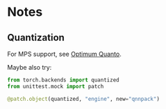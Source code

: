 # Notes

## Quantization

For MPS support, see [Optimum Quanto](https://github.com/huggingface/optimum-quanto).

Maybe also try:

```python
from torch.backends import quantized
from unittest.mock import patch

@patch.object(quantized, "engine", new="qnnpack")
```
